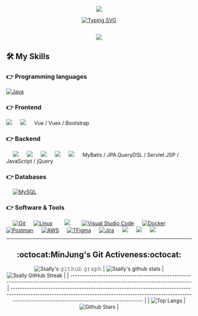 <div align="center">
 
 <img src='https://ifh.cc/g/xQHKQB.jpg' border='0'></a>
 
[![Typing SVG](https://readme-typing-svg.herokuapp.com?font=Architects+Daughter&size=30&color=D79921&multiline=true&height=100&lines=Hi+!+I'm+Min+Jung+%F0%9F%99%8C+++;I'm+a+Backend+Developer!!+👩🏻‍💻++)](https://git.io/typing-svg)

  <!--  백준 티어 큰 버전  -->
  <!--  [![Solved.ac프로필](http://mazassumnida.wtf/api/v2/generate_badge?boj=3sally)](https://solved.ac/3sally) -->
  <!--  백준 티어 작은 버전  -->
  <a href="https://solved.ac/3sally"><img src="http://mazassumnida.wtf/api/mini/generate_badge?boj=3sally"/></a>
 ---
 </div>
 

<!--  <a href="https://amused-viper-137.notion.site/About-MinJung-be0a2f1f0df14bdbaf4bb7a3d5fcb3e9"><img src="https://img.shields.io/badge/Notion-ffffff?style=flat-square&logo=notion&logoColor=black"/></a> 👈 포트폴리오  -->

## 🛠️ My Skills

### 👉 Programming languages

<p align="left"> 
  
<a href="https://www.java.com/en/">
    <img alt="Java" src="https://img.shields.io/badge/Java-ED8B00?style=for-the-badge&logo=java&logoColor=white"/>
</a>

</p>

### 👉 Frontend
<p align="left"> 
 <img src="https://img.shields.io/badge/HTML5-E34F26?style=for-the-badge&logo=HTML5&logoColor=white" />
 &emsp;
<img src="https://img.shields.io/badge/CSS3-1572B6?style=for-the-badge&logo=CSS3&logoColor=white" />
 &emsp;
 Vue / Vuex / Bootstrap 
</p>

### 👉 Backend
<p align="left"> 
 &emsp;
<img src="https://img.shields.io/badge/Spring Boot-6DB33F?style=for-the-badge&logo=Spring Boot&logoColor=white" />
 &emsp;
 <img src="https://img.shields.io/badge/Spring Security-6DB33F?style=for-the-badge&logo=Spring Security&logoColor=white"/>
 &emsp;
<img src="https://img.shields.io/badge/JSON Web Tokens-000000?style=for-the-badge&logo=JSON Web Tokens&logoColor=white"/>
 &emsp;
<img src="https://img.shields.io/badge/Swagger-85EA2D?style=for-the-badge&logo=Swagger&logoColor=white"/>
 &emsp;
<img src="https://img.shields.io/badge/Gradle-02303A?style=for-the-badge&logo=Gradle&logoColor=white" />
 &emsp;
 MyBatis / JPA.QueryDSL / Servlet.JSP / JavaScript / jQuery
</p>

### 👉 Databases 
<p align="left">
  &emsp;
    <a href="https://www.mysql.com/"><img alt="MySQL" src="https://img.shields.io/badge/MySQL-00000F?style=for-the-badge&logo=mysql&logoColor=white"></a>
  &emsp;
</p>

 ### 👉 Software & Tools
 
<p>
  &emsp;
    <a href="#"><img alt="Git" src="https://img.shields.io/badge/Git-F05032?style=for-the-badge&logo=git&logoColor=white"></a>
  &emsp;
    <a href="#"><img alt="Linux" src="https://img.shields.io/badge/Linux-FCC624?style=for-the-badge&logo=linux&logoColor=black"></a>
  &emsp;
<img src="https://img.shields.io/badge/IntelliJ-000000?style=for-the-badge&logo=IntelliJ&logoColor=white" style="height : auto; margin-left : 10px; margin-right : 10px;"/>
  &emsp; 
    <a href="#"><img alt="Visual Studio Code" src="https://img.shields.io/badge/Visual_Studio_Code-0078D4?style=for-the-badge&logo=visual%20studio%20code&logoColor=white"></a>
  &emsp;  
    <a href="#"><img alt="Docker" src="https://img.shields.io/badge/Docker-2CA5E0?style=for-the-badge&logo=docker&logoColor=white"></a>
     &emsp;
    <a href="#"><img alt="Postman" src="https://img.shields.io/badge/Postman-FF6C37?style=for-the-badge&logo=Postman&logoColor=white"></a>
     &emsp;
    <a href="#"><img alt="AWS" src="https://img.shields.io/badge/Amazon_AWS-232F3E?style=for-the-badge&logo=amazon-aws&logoColor=white"></a>
    &emsp;
    <a href="#"><img alt="TFigma" src="https://img.shields.io/badge/Figma-F24E1E?style=for-the-badge&logo=figma&logoColor=white"></a>
    &emsp; 
    <a href="#"><img alt="Jira" src="https://img.shields.io/badge/Jira-0052CC?style=for-the-badge&logo=Jira&logoColor=white"></a>
    &emsp;
 <img src="https://img.shields.io/badge/GitLab-FC6D26?style=for-the-badge&logo=GitLab&logoColor=white" />
 &emsp;
<img src="https://img.shields.io/badge/Mattermost-0058CC?style=for-the-badge&logo=Mattermost&logoColor=white"/>
 &emsp;
<img src="https://img.shields.io/badge/Notion-000000?style=for-the-badge&logo=Notion&logoColor=white"/>
 &emsp;
</p>

  
---
<div align="center">
 
## :octocat:MinJung's Git Activeness:octocat:

![3sally's 𝚐𝚒𝚝𝚑𝚞𝚋 𝚐𝚛𝚊𝚙𝚑](https://activity-graph.herokuapp.com/graph?username=3sally&theme=redical&hide_border=true&area=true)
| ![3sally's github stats](https://github-readme-stats.vercel.app/api?username=3sally&show_icons=true&theme=radical)             | ![3sally GitHub Streak](https://github-readme-streak-stats.herokuapp.com/?user=3sally&theme=radical)                                                                                                           |
| --------------------------------------------------------------------------------------------------------------------------------- | ----------------------------------------------------------------------------------------------------------------------------------------------------------------------------------------------------------------- |
| ![Top Langs](https://github-readme-stats.vercel.app/api/top-langs/?username=3sally&langs_count=8&theme=radical&layout=compact) | ![Github Stars](https://github-readme-stats.vercel.app/api?username=3sally&show_icons=true&locale=en&count_private=true&hide_rank=true&custom_title=My%20GitHub%20Stats&disable_animations=true&theme=radical) |
</div>
